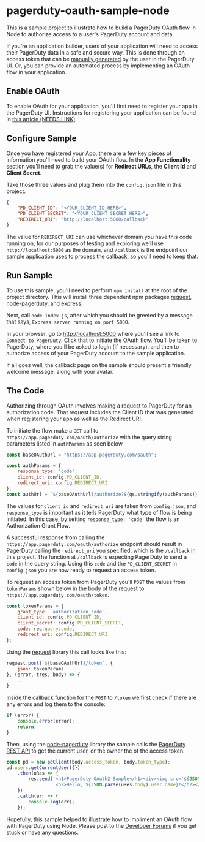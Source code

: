 # pagerduty-oauth-sample-node

This is a sample project to illustrate how to build a PagerDuty OAuth flow in Node to authorize access to a user's PagerDuty account and data.

If you're an application builder, users of your application will need to access their PagerDuty data in a safe and secure way. This is done through an access token that can be [manually generated](https://support.pagerduty.com/docs/generating-api-keys) by the user in the PagerDuty UI. Or, you can provide an automated process by implementing an OAuth flow in your application.


## Enable OAuth
To enable OAuth for your application, you'll first need to register your app in the PagerDuty UI. Instructions for registering your application can be found in [this article (NEEDS LINK)]().

## Configure Sample
Once you have registered your App, there are a few key pieces of information you'll need to build your OAuth flow. In the **App Functionality** section you'll need to grab the value(s) for **Redirect URLs**, the **Client Id** and **Client Secret**. 

Take those three values and plug them into the `config.json` file in this project. 

```json
{
    "PD_CLIENT_ID": "<YOUR_CLIENT_ID_HERE>",
    "PD_CLIENT_SECRET": "<YOUR_CLIENT_SECRET_HERE>",
    "REDIRECT_URI": "http://localhost:5000/callback"
}
```
The value for `REDIRECT_URI` can use whichever domain you have this code running on, for our purposes of testing and exploring we'll use `http://localhost:5000` as the domain, and `/callback` is the endpoint our sample application uses to process the callback, so you'll need to keep that.


## Run Sample
To use this sample, you'll need to perform `npm install` at the root of the project directory. This will install three dependent npm packages [request](https://github.com/request/request), [node-pagerduty](https://github.com/kmart2234/node-pagerduty), and [express](https://github.com/expressjs/express).

Next, call `node index.js`, after which you should be greeted by a message that says, `Express server running on port 5000`. 

In your browser, go to [http://localhost:5000](http://localhost:5000) where you'll see a link to `Connect to PagerDuty`. Click that to initiate the OAuth flow. You'll be taken to PagerDuty, where you'll be asked to login (if necessary), and then to authorize access of your PagerDuty account to the sample application.

If all goes well, the callback page on the sample should present a friendly welcome message, along with your avatar.

## The Code
Authorizing through OAuth involves making a request to PagerDuty for an authorization code. That request includes the Client ID that was generated when registering your app as well as the Redirect URI.

To initiate the flow make a `GET` call to `https://app.pagerduty.com/oauth/authorize` with the query string parameters listed in `authParams` as seen below.

```javascript
const baseOAuthUrl = "https://app.pagerduty.com/oauth";

const authParams = {
    response_type: 'code',
    client_id: config.PD_CLIENT_ID,
    redirect_uri: config.REDIRECT_URI
};
const authUrl = `${baseOAuthUrl}/authorize?${qs.stringify(authParams)}`;
```
The values for `client_id` and `redirect_uri` are taken from `config.json`, and `response_type` is important as it tells PagerDuty what type of flow is being initiated. In this case, by setting `response_type: 'code'` the flow is an Authorization Grant Flow.

A successful response from calling the `https://app.pagerduty.com/oauth/authorize` endpoint should result in PagerDuty calling the `redirect_uri` you specified, which is the `/callback` in this project. The function at `/callback` is expecting PagerDuty to send a `code` in the query string. Using this `code` and the `PD_CLIENT_SECRET` in `config.json` you are now ready to request an access token. 

To request an access token from PagerDuty you'll `POST` the values from `tokenParams` shown below in the body of the request to `https://app.pagerduty.com/oauth/token`. 

```javascript
const tokenParams = {
    grant_type: `authorization_code`,
    client_id: config.PD_CLIENT_ID,
    client_secret: config.PD_CLIENT_SECRET,
    code: req.query.code,
    redirect_uri: config.REDIRECT_URI
};
```

Using the [request](https://github.com/request/request) library this call looks like this:

```javascript
request.post(`${baseOAuthUrl}/token`, {
    json: tokenParams     
}, (error, tres, body) => {
    ...
}
```
Inside the callback function for the `POST` to `/token` we first check if there are any errors and log them to the console:
```javascript
if (error) {
    console.error(error);
    return;
}
```
Then, using the [node-pagerduty](https://github.com/kmart2234/node-pagerduty) library the sample calls the [PagerDuty REST API](https://v2.developer.pagerduty.com/docs/rest-api) to get the current user, or the owner the of the access token.

```javascript
const pd = new pdClient(body.access_token, body.token_type);
pd.users.getCurrentUser({})
    .then(uRes => {
        res.send(`<h1>PagerDuty OAuth2 Sample</h1><div><img src='${JSON.parse(uRes.body).user.avatar_url}' />
                  <h2>Hello, ${JSON.parse(uRes.body).user.name}!</h2></div>`);
    })
    .catch(err => {
        console.log(err);
    });
```

Hopefully, this sample helped to illustrate how to impliment an OAuth flow with PagerDuty using Node. Please post to the [Developer Forums](https://community.pagerduty.com/c/dev) if you get stuck or have any questions.


